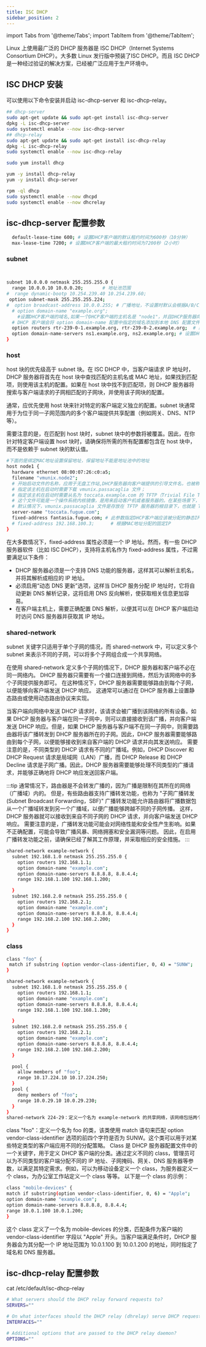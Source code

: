 ```yaml
---
title: ISC DHCP
sidebar_position: 2
---
```

import Tabs from '@theme/Tabs';
import TabItem from '@theme/TabItem';

Linux 上使用最广泛的 DHCP 服务器是 ISC DHCP（Internet Systems Consortium DHCP）。大多数 Linux 发行版中预装了ISC DHCP。而且 ISC DHCP 是一种经过验证的解决方案，已经被广泛应用于生产环境中。

## ISC DHCP 安装

可以使用以下命令安装并启动 isc-dhcp-server 和 isc-dhcp-relay。

<Tabs>
<TabItem value="Ubuntu/Debian">

```bash
## dhcp-server
sudo apt-get update && sudo apt-get install isc-dhcp-server
dpkg -L isc-dhcp-server
sudo systemctl enable --now isc-dhcp-server
## dhcp-relay
sudo apt-get update && sudo apt-get install isc-dhcp-relay
dpkg -L isc-dhcp-relay
sudo systemctl enable --now isc-dhcp-relay
```
</TabItem>
<TabItem value="CentOS/RedHat">

```bash
sudo yum install dhcp

yum -y install dhcp-relay
yum -y install dhcp-server

rpm -ql dhcp
sudo systemctl enable --now dhcpd
sudo systemctl enable --now dhcrelay
```
</TabItem>
</Tabs>

## isc-dhcp-server 配置参数
```bash
  default-lease-time 600; # 设置DHCP客户端的默认租约时间为600秒（10分钟）
  max-lease-time 7200; # 设置DHCP客户端的最大租约时间为7200秒（2小时）
```
### subnet 

```bash


subnet 10.0.0.0 netmask 255.255.255.0 {
  range 10.0.0.10 10.0.0.20;       # 地址池范围
#  range dynamic-bootp 10.254.239.40 10.254.239.60;
 option subnet-mask 255.255.255.224;
#  option broadcast-address 10.0.0.255; # 广播地址，不设置时默认会根据A/B/C类地址自动计算   
  # option domain-name "example.org"; 
    #设置DHCP客户端的域名,如果一个DHCP客户端的主机名是 "node1"，并且DHCP服务器向它下发了 option domain-name "example.org"; 这个选项，那么该客户端的FQDN将是 "node1.example.org"。
  # DHCP 客户端会将 option domain-name 配置中指定的域名添加到本地 DNS 配置文件 /etc/resolv.conf 中的 search 字段中，以便在解析主机名时可以自动添加域名后缀。例如，如果 option domain-name 配置为 internal.example.org，那么 /etc/resolv.conf 文件中的 search 字段将被更新为：search internal.example.org,这样，在进行 DNS 查询时，如果主机名不包含域名后缀，则会自动添加 internal.example.org 后缀进行查询。
  option routers rtr-239-0-1.example.org, rtr-239-0-2.example.org;  # 默认路由，其实就是网关
  option domain-name-servers ns1.example.org, ns2.example.org; # 设置DHCP客户端的DNS服务器
}

```

### host 

host 块的优先级高于 subnet 块。在 ISC DHCP 中，当客户端请求 IP 地址时，DHCP 服务器将首先在 host 块中查找匹配的主机名或 MAC 地址，如果找到匹配项，则使用该主机的配置。如果在 host 块中找不到匹配项，则 DHCP 服务器将搜索与客户端请求的子网相匹配的子网块，并使用该子网块的配置。

通常，应优先使用 host 块来针对特定的客户端定义独立的配置。subnet 块通常用于为位于同一子网范围内的多个客户端提供共享配置（例如网关、DNS、NTP 等）。

需要注意的是，在匹配到 host 块时，subnet 块中的参数将被覆盖。因此，在你针对特定客户端设置 host 块时，请确保将所需的所有配置都包含在 host 块中，而不是依赖于 subnet 块的默认值。


```bash
#下面的是绑定MAC地址设置保留地址，保留地址不能是地址池中的地址
host node1 {            
  hardware ethernet 08:00:07:26:c0:a5;
  filename "vmunix.node2"; 
  # 开始启动文件的名称，应用于无盘工作站,DHCP服务器向客户端提供的引导文件名，也被称为引导文件路径。客户端会使用这个文件名来下载引导文件，从而启动操作系统。通常情况下，filename是一个相对路径，指向DHCP服务器上存储的引导文件。
  # 指定该主机在启动时需要下载 vmunix.passacaglia 文件；
  # 指定该主机在启动时需要从名为 toccata.example.com 的 TFTP（Trivial File Transfer Protocol）服务器上下载文件。
  # 这个文件可能是一个操作系统内核镜像，是用来启动客户机或者服务器的。在某些场景下，我们可能需要提供给客户机或者服务器一个自定义的操作系统，这时候就可以利用 DHCP 功能来提供操作系统内核镜像。这个功能通常应用于大量部署相同系统配置的场景，比如云计算数据中心、虚拟化环境等。
  # 默认情况下，vmunix.passacaglia 文件是存放在 TFTP 服务器的根目录下，也就是 TFTP 服务器的 tftpboot 目录下。当主机获取该文件的时候，会默认去 TFTP 服务器的根目录下寻找指定的文件，并将其下载到本地进行启动。不过，这个路径可以在 DHCP 服务配置文件中通过 filename 字段重新指定。
  server-name "toccata.fugue.com"; 
  fixed-address fantasia.fugue.com; # 此参数指定DHCP客户端应该被分配的静态IP地址。与通常的动态IP地址分配不同，DHCP服务器将始终分配给该客户端相同的IP地址。这通常用于需要固定IP地址的服务器或其他网络设备。
  # fixed-address 192.168.100.3;      # 根据MAC地址分配的固定IP 
}

```

在大多数情况下，fixed-address 属性必须是一个 IP 地址。然而，有一些 DHCP 服务器软件（比如 ISC DHCP），支持将主机名作为 fixed-address 属性，不过需要满足以下条件：

- DHCP 服务器必须是一个支持 DNS 功能的服务器，这样其可以解析主机名，并将其解析成相应的 IP 地址。
- 必须启用“动态 DNS 更新”选项，这样当 DHCP 服务分配 IP 地址时，它将自动更新 DNS 解析记录，这将启用 DNS 反向解析，使获取相关信息更加容易。
- 在客户端主机上，需要正确配置 DNS 解析，以便其可以在 DHCP 客户端启动时访问 DNS 服务器并获取其 IP 地址。



### shared-network

subnet 关键字只适用于单个子网的情况，而 shared-network 中，可以定义多个 subnet 来表示不同的子网，可以将多个子网组合成一个共享网络。

在使用 shared-network 定义多个子网的情况下，DHCP 服务器和客户端不必在同一网络内。
DHCP 服务器只需要有一个接口连接到网络，然后为该网络中的多个子网提供服务即可。
在这种情况下，DHCP 服务器需要能够路由到每个子网，以便能够向客户端发送 DHCP 响应。
这通常可以通过在 DHCP 服务器上设置静态路由或使用动态路由协议来实现。



当客户端向网络中发送 DHCP 请求时，该请求会被广播到该网络的所有设备。如果 DHCP 服务器与客户端在同一子网中，则可以直接接收到该广播，并向客户端发送 DHCP 响应。但是，如果 DHCP 服务器与客户端不在同一子网中，则需要路由器将该广播转发到 DHCP 服务器所在的子网。因此，DHCP 服务器需要能够路由到每个子网，以便能够接收到来自客户端的 DHCP 请求并向其发送响应。
需要注意的是，不同类型的 DHCP 请求有不同的广播域。例如，DHCP Discover 和 DHCP Request 请求是局域网（LAN）广播，而 DHCP Release 和 DHCP Decline 请求是子网广播。因此，DHCP 服务器需要能够处理不同类型的广播请求，并能够正确地将 DHCP 响应发送回客户端。

:::tip
通常情况下，路由器是不会转发广播的，因为广播是限制在其所在的网络（广播域）内的。
但是，有些路由器支持广播转发功能，也称为 "子网广播转发 (Subnet Broadcast Forwarding，SBF)"
广播转发功能允许路由器将广播数据包从一个广播域转发到另一个广播域，以便广播能够跨越不同的子网传播。
这样，DHCP 服务器就可以接收到来自不同子网的 DHCP 请求，并向客户端发送 DHCP 响应。
需要注意的是，广播转发功能可能会对网络性能和安全性产生影响。如果不正确配置，可能会导致广播风暴、网络拥塞和安全漏洞等问题。
因此，在启用广播转发功能之前，请确保已经了解其工作原理，并采取相应的安全措施。
:::

```bash
shared-network example-network {
  subnet 192.168.1.0 netmask 255.255.255.0 {
    option routers 192.168.1.1;
    option domain-name "example.com";
    option domain-name-servers 8.8.8.8, 8.8.4.4;
    range 192.168.1.100 192.168.1.200;

  }
  subnet 192.168.2.0 netmask 255.255.255.0 {
    option routers 192.168.2.1;
    option domain-name "example.com";
    option domain-name-servers 8.8.8.8, 8.8.4.4;
    range 192.168.2.100 192.168.2.200;
  }
}
```



### class

```bash
class "foo" {
 match if substring (option vendor-class-identifier, 0, 4) = "SUNW";
}

shared-network example-network {
  subnet 192.168.1.0 netmask 255.255.255.0 {
    option routers 192.168.1.1;
    option domain-name "example.com";
    option domain-name-servers 8.8.8.8, 8.8.4.4;
    range 192.168.1.100 192.168.1.200;

  }
  subnet 192.168.2.0 netmask 255.255.255.0 {
    option routers 192.168.2.1;
    option domain-name "example.com";
    option domain-name-servers 8.8.8.8, 8.8.4.4;
    range 192.168.2.100 192.168.2.200;
  }

  pool {
    allow members of "foo";
    range 10.17.224.10 10.17.224.250;
  }
  pool {
    deny members of "foo";
    range 10.0.29.10 10.0.29.230;
  }
}
shared-network 224-29：定义一个名为 example-network 的共享网络，该网络包括两个子网：10.17.224.0/24 和 10.0.29.0/24。每个子网都有一个路由器（rtr-224.example.org 和 rtr-29.example.org），以及一个 IP 地址池。其中，第一个池只允许名为 foo 的类中的客户端使用，该池的 IP 地址范围为 10.17.224.10 到 10.17.224.250；第二个池禁止名为 foo 的类中的客户端使用，该池的 IP 地址范围为 10.0.29.10

```
class "foo"：定义一个名为 foo 的类，该类使用 match 语句来匹配 option vendor-class-identifier 选项的前四个字符是否为 SUNW。这个类可以用于对某些特定类型的客户端应用不同的分配策略。
Class 是 DHCP 服务器配置文件中的一个关键字，用于定义 DHCP 客户端的分类。通过定义不同的 class，管理员可以为不同类型的客户端分配不同的 IP 地址、子网掩码、网关、DNS 服务器等参数，以满足其特定需求。例如，可以为移动设备定义一个 class，为服务器定义一个 class，为办公室工作站定义一个 class 等等。
以下是一个 class 的示例：
```bash
class "mobile-devices" {
match if substring(option vendor-class-identifier, 0, 6) = "Apple";
option domain-name "example.com";
option domain-name-servers 8.8.8.8, 8.8.4.4;
range 10.0.1.100 10.0.1.200;
}
```
这个 class 定义了一个名为 mobile-devices 的分类，匹配条件为客户端的 vendor-class-identifier 字段以 "Apple" 开头。当客户端满足条件时，DHCP 服务器会为其分配一个 IP 地址范围为 10.0.1.100 到 10.0.1.200 的地址，同时指定了域名和 DNS 服务器。


## isc-dhcp-relay  配置参数

 cat /etc/default/isc-dhcp-relay

```bash
# What servers should the DHCP relay forward requests to?
SERVERS=""

# On what interfaces should the DHCP relay (dhrelay) serve DHCP requests?
INTERFACES=""

# Additional options that are passed to the DHCP relay daemon?
OPTIONS=""
```